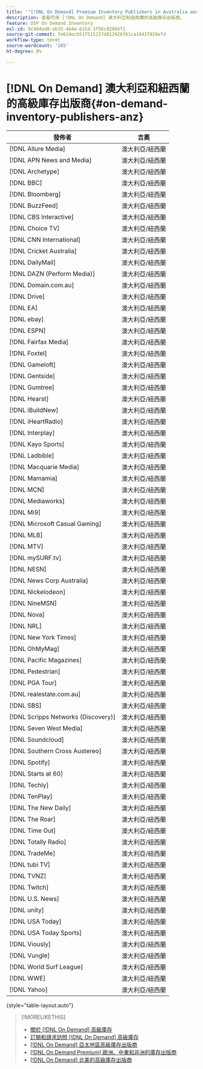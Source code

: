 ```yaml
---
title: '"[!DNL On Demand] Premium Inventory Publishers in Australia and New Zealand)一書'
description: 查看可用 [!DNL On Demand] 澳大利亞和紐西蘭的高級庫存出版商。
feature: DSP On Demand Inventory
exl-id: 9c494ad0-eb35-464e-b154-3f56c02968f1
source-git-commit: 7e614ecb517515217d812926f61ca10437820efd
workflow-type: tm+mt
source-wordcount: '285'
ht-degree: 0%

---
```


# [!DNL On Demand] 澳大利亞和紐西蘭的高級庫存出版商{#on-demand-inventory-publishers-anz}

<!-- get from Amanda Cabrera <acabrera@adobe.com> -->

| 發佈者 | 吉奧 |
|------------------------------|--------------|
| [!DNL Allure Media] | 澳大利亞/紐西蘭 |
| [!DNL APN News and Media] | 澳大利亞/紐西蘭 |
| [!DNL Archetype] | 澳大利亞/紐西蘭 |
| [!DNL BBC] | 澳大利亞/紐西蘭 |
| [!DNL Bloomberg] | 澳大利亞/紐西蘭 |
| [!DNL BuzzFeed] | 澳大利亞/紐西蘭 |
| [!DNL CBS Interactive] | 澳大利亞/紐西蘭 |
| [!DNL Choice TV] | 澳大利亞/紐西蘭 |
| [!DNL CNN International] | 澳大利亞/紐西蘭 |
| [!DNL Cricket Australia] | 澳大利亞/紐西蘭 |
| [!DNL DailyMail] | 澳大利亞/紐西蘭 |
| [!DNL DAZN (Perform Media)] | 澳大利亞/紐西蘭 |
| [!DNL Domain.com.au] | 澳大利亞/紐西蘭 |
| [!DNL Drive] | 澳大利亞/紐西蘭 |
| [!DNL EA] | 澳大利亞/紐西蘭 |
| [!DNL ebay] | 澳大利亞/紐西蘭 |
| [!DNL ESPN] | 澳大利亞/紐西蘭 |
| [!DNL Fairfax Media] | 澳大利亞/紐西蘭 |
| [!DNL Foxtel] | 澳大利亞/紐西蘭 |
| [!DNL Gameloft] | 澳大利亞/紐西蘭 |
| [!DNL Gentside] | 澳大利亞/紐西蘭 |
| [!DNL Gumtree] | 澳大利亞/紐西蘭 |
| [!DNL Hearst] | 澳大利亞/紐西蘭 |
| [!DNL iBuildNew] | 澳大利亞/紐西蘭 |
| [!DNL iHeartRadio] | 澳大利亞/紐西蘭 |
| [!DNL Interplay] | 澳大利亞/紐西蘭 |
| [!DNL Kayo Sports] | 澳大利亞/紐西蘭 |
| [!DNL Ladbible] | 澳大利亞/紐西蘭 |
| [!DNL Macquarie Media] | 澳大利亞/紐西蘭 |
| [!DNL Mamamia] | 澳大利亞/紐西蘭 |
| [!DNL MCN] | 澳大利亞/紐西蘭 |
| [!DNL Mediaworks] | 澳大利亞/紐西蘭 |
| [!DNL Mi9] | 澳大利亞/紐西蘭 |
| [!DNL Microsoft Casual Gaming] | 澳大利亞/紐西蘭 |
| [!DNL MLB] | 澳大利亞/紐西蘭 |
| [!DNL MTV] | 澳大利亞/紐西蘭 |
| [!DNL mySURF.tv] | 澳大利亞/紐西蘭 |
| [!DNL NESN] | 澳大利亞/紐西蘭 |
| [!DNL News Corp Australia] | 澳大利亞/紐西蘭 |
| [!DNL Nickelodeon] | 澳大利亞/紐西蘭 |
| [!DNL NineMSN] | 澳大利亞/紐西蘭 |
| [!DNL Nova] | 澳大利亞/紐西蘭 |
| [!DNL NRL] | 澳大利亞/紐西蘭 |
| [!DNL New York Times] | 澳大利亞/紐西蘭 |
| [!DNL OhMyMag] | 澳大利亞/紐西蘭 |
| [!DNL Pacific Magazines] | 澳大利亞/紐西蘭 |
| [!DNL Pedestrian] | 澳大利亞/紐西蘭 |
| [!DNL PGA Tour] | 澳大利亞/紐西蘭 |
| [!DNL realestate.com.au] | 澳大利亞/紐西蘭 |
| [!DNL SBS] | 澳大利亞/紐西蘭 |
| [!DNL Scripps Networks (Discovery)] | 澳大利亞/紐西蘭 |
| [!DNL Seven West Media] | 澳大利亞/紐西蘭 |
| [!DNL Soundcloud] | 澳大利亞/紐西蘭 |
| [!DNL Southern Cross Austereo] | 澳大利亞/紐西蘭 |
| [!DNL Spotify] | 澳大利亞/紐西蘭 |
| [!DNL Starts at 60] | 澳大利亞/紐西蘭 |
| [!DNL Techly] | 澳大利亞/紐西蘭 |
| [!DNL TenPlay] | 澳大利亞/紐西蘭 |
| [!DNL The New Daily] | 澳大利亞/紐西蘭 |
| [!DNL The Roar] | 澳大利亞/紐西蘭 |
| [!DNL Time Out] | 澳大利亞/紐西蘭 |
| [!DNL Totally Radio] | 澳大利亞/紐西蘭 |
| [!DNL TradeMe] | 澳大利亞/紐西蘭 |
| [!DNL tubi TV] | 澳大利亞/紐西蘭 |
| [!DNL TVNZ] | 澳大利亞/紐西蘭 |
| [!DNL Twitch] | 澳大利亞/紐西蘭 |
| [!DNL U.S. News] | 澳大利亞/紐西蘭 |
| [!DNL unity] | 澳大利亞/紐西蘭 |
| [!DNL USA Today] | 澳大利亞/紐西蘭 |
| [!DNL USA Today Sports] | 澳大利亞/紐西蘭 |
| [!DNL Viously] | 澳大利亞/紐西蘭 |
| [!DNL Vungle] | 澳大利亞/紐西蘭 |
| [!DNL World Surf League] | 澳大利亞/紐西蘭 |
| [!DNL WWE] | 澳大利亞/紐西蘭 |
| [!DNL Yahoo] | 澳大利亞/紐西蘭 |

{style="table-layout:auto"}

>[!MORELIKETHIS]
>
>* [關於 [!DNL On Demand] 高級庫存](on-demand-inventory-about.md)
>* [訂閱和請求訪問 [!DNL On Demand] 高級庫存](on-demand-inventory-subscribe.md)
>* [[!DNL On Demand] 亞太地區高級庫存出版商](on-demand-inventory-publishers-apac.md)
>* [[!DNL On Demand Premium] 歐洲、中東和非洲的庫存出版商](on-demand-inventory-publishers-emea.md)
>* [[!DNL On Demand] 北美的高級庫存出版商](on-demand-inventory-publishers-na.md)

